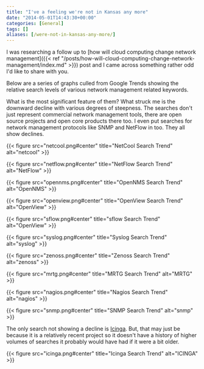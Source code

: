 ```yaml
---
title: "I've a feeling we're not in Kansas any more"
date: "2014-05-01T14:43:30+00:00"
categories: [General]
tags: []
aliases: [/were-not-in-kansas-any-more/]
---
```


I was researching a follow up to [how will cloud computing change network management]({{< ref "/posts/how-will-cloud-computing-change-network-management/index.md" >}}) post and I came across something rather odd I'd like to share with you.

Below are a series of graphs culled from Google Trends showing the relative search levels of various network management related keywords.

What is the most significant feature of them? What struck me is the downward decline with various degrees of steepness. The searches don't just represent commercial network management tools, there are open source projects and open core products there too. I even put searches for network management protocols like SNMP and NetFlow in too. They all show declines.

{{< figure src="netcool.png#center" title="NetCool Search Trend" alt="netcool" >}}

{{< figure src="netflow.png#center" title="NetFlow Search Trend" alt="NetFlow" >}}

{{< figure src="opennms.png#center" title="OpenNMS Search Trend" alt="OpenNMS" >}}

{{< figure src="openview.png#center" title="OpenView Search Trend" alt="OpenView" >}}

{{< figure src="sflow.png#center" title="sflow Search Trend" alt="OpenView" >}}

{{< figure src="syslog.png#center" title="Syslog Search Trend" alt="syslog" >}}

{{< figure src="zenoss.png#center" title="Zenoss Search Trend" alt="zenoss" >}}

{{< figure src="mrtg.png#center" title="MRTG Search Trend" alt="MRTG" >}}

{{< figure src="nagios.png#center" title="Nagios Search Trend" alt="nagios" >}}

{{< figure src="snmp.png#center" title="SNMP Search Trend" alt="snmp" >}}

The only search not showing a decline is [Icinga](http://www.icinga.org/). But, that may just be because it is a relatively recent project so it doesn't have a history of higher volumes of searches it probably would have had if it were a bit older.

{{< figure src="icinga.png#center" title="Icinga Search Trend" alt="ICINGA" >}}
